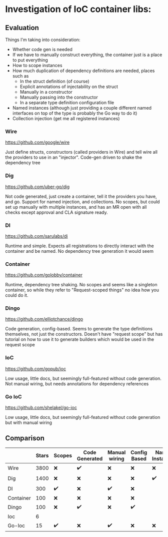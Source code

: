 # Investigation of IoC container libs:

## Evaluation

Things I'm taking into consideration:
* Whether code gen is needed
* If we have to manually construct everything, the container just is a place to put everything
* How to scope instances
* How much duplication of dependency definitions are needed, places such as
  * In the struct definition (of course)
  * Explicit annotations of injectability on the struct
  * Manually in a constructor 
  * Manually passing into the constructor
  * In a separate type definition configuration file
* Named instances (although just providing a couple different named interfaces on top of the type is probably the Go way to do it)
* Collection injection (get me all registered instances)

### Wire 

https://github.com/google/wire

Just define structs, constructors (called providers in Wire) and tell wire all the providers to use in an "injector". Code-gen driven to shake the dependency tree

### Dig

https://github.com/uber-go/dig

Not code generated, just create a container, tell it the providers you have, and go. Support for named injection, and collections. No scopes, but could set up manually with multiple instances, and has an MR open with all checks except approval and CLA signature ready.

### DI

https://github.com/sarulabs/di

Runtime and simple. Expects all registrations to directly interact with the container and be named. No dependency tree generation it would seem

### Container

https://github.com/golobby/container

Runtime, dependency tree shaking. No scopes and seems like a singleton container, so while they refer to "Request-scoped things" no idea how you could do it.

### Dingo

https://github.com/elliotchance/dingo

Code generation, config-based. Seems to generate the type definitions themselves, not just the constructors. Doesn't have "request scope" but has tutorial on how to use it to generate builders which would be used in the request scope


### IoC

https://github.com/gopub/ioc

Low usage, little docs, but seemingly full-featured without code generation. Not manual wiring, but needs annotations for dependency references

### Go IoC

https://github.com/shelakel/go-ioc

Low usage, little docs, but seemingly full-featured without code generation but with manual wiring


## Comparison

|           | Stars  | Scopes | Code Generated   | Manual wiring  | Config Based  | Named Instances | Collection injection |
|-----------|--------|--------|------------------|---|---|---|---|
|  Wire    | 3800    | ❌     | ✔️              | ❌   | ❌  | ❌| ❌
|  Dig    | 1400    |   ❌   |   ❌            | ❌  | ❌ |✔️ |✔️
| DI        | 300    | ✔️     | ❌              | ✔️  | ❌  || ❌
| Container | 100    | ❌     | ❌              | ❌  | ❌ || ❌
| Dingo     | 100    | ❌     | ✔️              |  ❌ | ✔️ || ❌
|  Ioc    | 6    |      |               |   |  || ❌
| Go-Ioc       | 15    |  ✔️    | ❌              | ✔️  |❌| ❌ | ❌